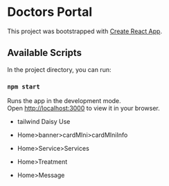 # Doctors Portal

This project was bootstrapped with [Create React App](https://github.com).

## Available Scripts

In the project directory, you can run:

### `npm start`

Runs the app in the development mode.\
Open [http://localhost:3000](http://localhost:3000) to view it in your browser.

* tailwind Daisy Use

* Home>banner>cardMIni>cardMIniInfo
* Home>Service>Services
* Home>Treatment
* Home>Message
            

